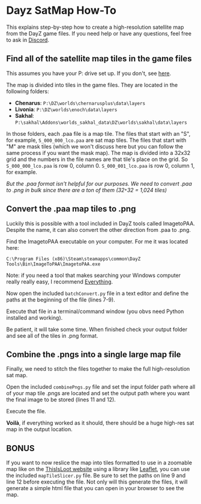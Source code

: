 # Dayz SatMap How-To

This explains step-by-step how to create a high-resolution satellite map from the DayZ game files. If you need help or have any questions, feel free to ask in [Discord](https://discord.com/invite/676ASkJpa5).

## Find all of the satellite map tiles in the game files
This assumes you have your P: drive set up. If you don't, see [here](https://community.bistudio.com/wiki/DayZ:Modding_Basics#:~:text=on%20its%20track.-,Setting%20up%20the%20Project%20Drive,-Create%20a%20Project). 

The map is divided into tiles in the game files. They are located in the following folders:
- **Chenarus**: `P:\DZ\worlds\chernarusplus\data\layers`
- **Livonia**: `P:\DZ\worlds\enoch\data\layers`
- **Sakhal**: `P:\sakhal\Addons\worlds_sakhal_data\DZ\worlds\sakhal\data\layers`

In those folders, each .paa file is a map tile. The files that start with an "S", for example, `S_000_000_lco.paa` are sat map tiles. The files that start with "M" are mask tiles (which we won't discuss here but you can follow the same process if you want the mask map). The map is divided into a 32x32 grid and the numbers in the file names are that tile's place on the grid. So `S_000_000_lco.paa` is row 0, column 0. `S_000_001_lco.paa` is row 0, column 1, for example. 

*But the .paa format isn't helpful for our purposes. We need to convert .paa to .png in bulk since there are a ton of them (32`*`32 = 1,024 tiles)*

## Convert the .paa map tiles to .png
Luckily this is possible with a tool included in DayZ tools called ImagetoPAA. Despite the name, it can also convert the other direction from .paa to .png.

Find the ImagetoPAA executable on your computer. For me it was located here:

`C:\Program Files (x86)\Steam\steamapps\common\DayZ Tools\Bin\ImageToPAA\ImagetoPAA.exe`

Note: if you need a tool that makes searching your Windows computer really really easy, I recommend [Everything](https://www.voidtools.com/support/everything/).

Now open the included `batchConvert.py` file in a text editor and define the paths at the beginning of the file (lines 7-9). 

Execute that file in a terminal/command window (you obvs need Python installed and working).

Be patient, it will take some time. When finished check your output folder and see all of the tiles in .png format. 

## Combine the .pngs into a single large map file
Finally, we need to stitch the files together to make the full high-resolution sat map. 

Open the included `combinePngs.py` file and set the input folder path where all of your map tile .pngs are located and set the output path where you want the final image to be stored (lines 11 and 12).

Execute the file. 

**Voilà**, if everything worked as it should, there should be a huge high-res sat map in the output location. 

## BONUS
If you want to now reslice the map into tiles formatted to use in a zoomable map like on the [ThisIsLoot website](https://thisisloot.com/guides/dayz-loot-finder) using a library like [Leaflet](https://leafletjs.com/), you can use the included `mapTileSlicer.py` file. Be sure to set the paths on line 9 and line 12 before executing the file. Not only will this generate the files, it will generate a simple html file that you can open in your browser to see the map. 
